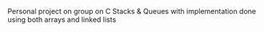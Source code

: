 Personal project on group on C Stacks & Queues with implementation done using both arrays and linked lists
